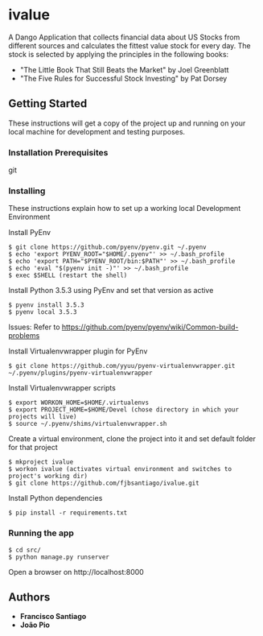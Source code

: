 # ivalue

A Dango Application that collects financial data about US Stocks from different sources and calculates the fittest value stock for every day.
The stock is selected by applying the principles in the following books:
- "The Little Book That Still Beats the Market" by Joel Greenblatt
- "The Five Rules for Successful Stock Investing" by Pat Dorsey


## Getting Started

These instructions will get a copy of the project up and running on your local machine for development and testing purposes.

### Installation Prerequisites

git

### Installing

These instructions explain how to set up a working local Development Environment

Install PyEnv

```
$ git clone https://github.com/pyenv/pyenv.git ~/.pyenv
$ echo 'export PYENV_ROOT="$HOME/.pyenv"' >> ~/.bash_profile
$ echo 'export PATH="$PYENV_ROOT/bin:$PATH"' >> ~/.bash_profile
$ echo 'eval "$(pyenv init -)"' >> ~/.bash_profile
$ exec $SHELL (restart the shell)
```

Install Python 3.5.3 using PyEnv and set that version as active

```
$ pyenv install 3.5.3
$ pyenv local 3.5.3
```
Issues: Refer to https://github.com/pyenv/pyenv/wiki/Common-build-problems

Install Virtualenvwrapper plugin for PyEnv

```
$ git clone https://github.com/yyuu/pyenv-virtualenvwrapper.git ~/.pyenv/plugins/pyenv-virtualenvwrapper
```

Install Virtualenvwrapper scripts

```
$ export WORKON_HOME=$HOME/.virtualenvs
$ export PROJECT_HOME=$HOME/Devel (chose directory in which your projects will live)
$ source ~/.pyenv/shims/virtualenvwrapper.sh
```

Create a virtual environment, clone the project into it and set default folder for that project

```
$ mkproject ivalue
$ workon ivalue (activates virtual environment and switches to project's working dir)
$ git clone https://github.com/fjbsantiago/ivalue.git
```

Install Python dependencies

```
$ pip install -r requirements.txt
```

### Running the app

```
$ cd src/
$ python manage.py runserver
```

Open a browser on http://localhost:8000

## Authors

* **Francisco Santiago**
* **João Pio**
